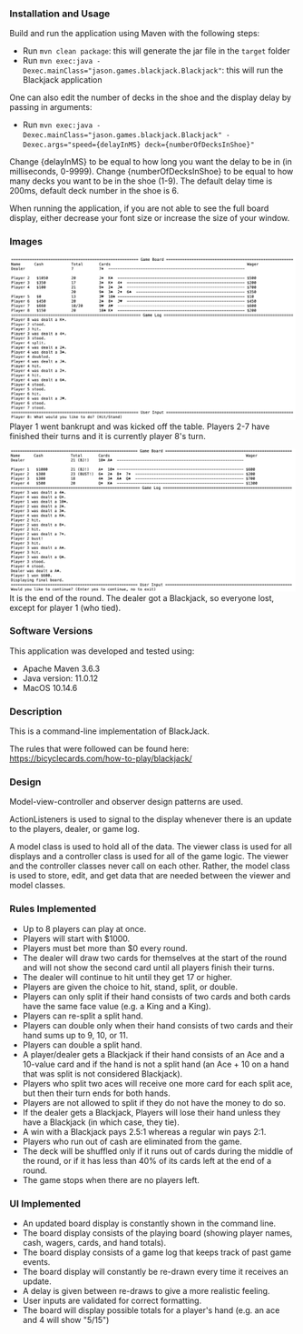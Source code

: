 ### Installation and Usage

Build and run the application using Maven with the following steps:
- Run `mvn clean package`: this will generate the jar file in the `target` folder
- Run `mvn exec:java -Dexec.mainClass="jason.games.blackjack.Blackjack"`: this will run the Blackjack application

One can also edit the number of decks in the shoe and the display delay by passing in arguments:
- Run `mvn exec:java -Dexec.mainClass="jason.games.blackjack.Blackjack" -Dexec.args="speed={delayInMS} deck={numberOfDecksInShoe}"`

Change {delayInMS} to be equal to how long you want the delay to be in (in milliseconds, 0-9999). Change {numberOfDecksInShoe} to be equal to how many decks you want to be in the shoe (1-9). The default delay time is 200ms, default deck number in the shoe is 6.

When running the application, if you are not able to see the full board display, either decrease your font size or increase the size of your window.

### Images
![A preview of the Blackjack application.](/images/Blackjack1.png "Blackjack Preview 1")
Player 1 went bankrupt and was kicked off the table. Players 2-7 have finished their turns and it is currently player 8's turn.


![A preview of the Blackjack application.](/images/Blackjack2.png "Blackjack Preview 2")
It is the end of the round. The dealer got a Blackjack, so everyone lost, except for player 1 (who tied).

### Software Versions

This application was developed and tested using:
- Apache Maven 3.6.3
- Java version: 11.0.12
- MacOS 10.14.6

### Description

This is a command-line implementation of BlackJack.

The rules that were followed can be found here:
https://bicyclecards.com/how-to-play/blackjack/

### Design

Model-view-controller and observer design patterns are used.

ActionListeners is used to signal to the display whenever there is an update to the players, dealer, or game log.

A model class is used to hold all of the data. The viewer class is used for all displays and a controller class is used for all of the game logic. The viewer and the controller classes never call on each other. Rather, the model class is used to store, edit, and get data that are needed between the viewer and model classes.

### Rules Implemented

- Up to 8 players can play at once.
- Players will start with $1000.
- Players must bet more than $0 every round.
- The dealer will draw two cards for themselves at the start of the round and will not show the second card until all players finish their turns.
- The dealer will continue to hit until they get 17 or higher.
- Players are given the choice to hit, stand, split, or double.
- Players can only split if their hand consists of two cards and both cards have the same face value (e.g. a King and a King).
- Players can re-split a split hand.
- Players can double only when their hand consists of two cards and their hand sums up to 9, 10, or 11.
- Players can double a split hand.
- A player/dealer gets a Blackjack if their hand consists of an Ace and a 10-value card and if the hand is not a split hand (an Ace + 10 on a hand that was split is not considered Blackjack).
- Players who split two aces will receive one more card for each split ace, but then their turn ends for both hands.
- Players are not allowed to split if they do not have the money to do so.
- If the dealer gets a Blackjack, Players will lose their hand unless they have a Blackjack (in which case, they tie).
- A win with a Blackjack pays 2.5:1 whereas a regular win pays 2:1.
- Players who run out of cash are eliminated from the game.
- The deck will be shuffled only if it runs out of cards during the middle of the round, or if it has less than 40% of its cards left at the end of a round.
- The game stops when there are no players left.

### UI Implemented

- An updated board display is constantly shown in the command line.
- The board display consists of the playing board (showing player names, cash, wagers, cards, and hand totals).
- The board display consists of a game log that keeps track of past game events.
- The board display will constantly be re-drawn every time it receives an update.
- A delay is given between re-draws to give a more realistic feeling.
- User inputs are validated for correct formatting.
- The board will display possible totals for a player's hand (e.g. an ace and 4 will show "5/15")